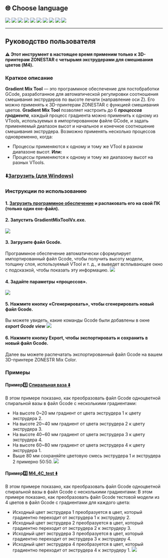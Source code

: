
## <a id="choose-language">:globe_with_meridians: Choose language </a>
[![](../../lanpic/EN.png)](./readme.md)
[![](../../lanpic/ES.png)](./readme-es.md)
[![](../../lanpic/PT.png)](./readme-pt.md)
[![](../../lanpic/FR.png)](./readme-fr.md)
[![](../../lanpic/DE.png)](./readme-de.md)
[![](../../lanpic/IT.png)](./readme-it.md)
[![](../../lanpic/RU.png)](./readme-ru.md)
[![](../../lanpic/JP.png)](./readme-jp.md)
[![](../../lanpic/KR.png)](./readme-kr.md)
[![](../../lanpic/SA.png)](./readme-sa.md)

----
## Руководство пользователя
#### :warning: Этот инструмент в настоящее время применим только к 3D-принтерам ZONESTAR с четырьмя экструдерами для смешивания цветов (M4).
### Краткое описание
**Gradient Mix Tool** — это программное обеспечение для постобработки GCode, разработанное для автоматической регулировки соотношения смешивания экструдеров по высоте печати (направление оси Z). Его можно применять к 3D-принтерам ZONESTAR с функцией смешивания цветов.
**Gradient Mix Tool** позволяет настроить до 6 ***процессов градиента***, каждый процесс градиента можно применить к одному из VTools, используемых в импортированном файле GCode, и задать применяемый диапазон высот и начальное и конечное соотношение смешивания экструдера. Возможно применять несколько процессов одновременно, когда:
- Процессы применяются к одному и тому же VTool в разном диапазоне высот.
**Или:**
- Процессы применяются к одному и тому же диапазону высот на разных VTools.
### :arrow_down:[Загрузить (для Windows)](GradientMixToolV1.zip)
### Инструкции по использованию
#### 1. [Загрузить программное обеспечение](GradientMixToolV1.zip) и распаковать его на свой ПК (только один exe-файл).
#### 2. Запустить GradientMixToolVx.exe.
![](1.jpg)
#### 3. Загрузите файл Gcode.
Программное обеспечение автоматически сформулирует импортированный файл Gcode, чтобы получить высоту модели, толщину слоя, используемый VTool и т. д., и выведет всплывающее окно с подсказкой, чтобы показать эту информацию.
![](2.jpg)
#### 4. Задайте параметры «процессов».
![](3.jpg)
#### 5. Нажмите кнопку «Сгенерировать», чтобы сгенерировать новый файл Gcode.
Вы можете увидеть, какие команды Gcode были добавлены в окне ***export Gcode view***
![](4.jpg)
#### 6. Нажмите кнопку Export, чтобы экспортировать и сохранить в новый файл Gcode.
Далее вы можете распечатать экспортированный файл Gcode на вашем 3D-принтере ZONESTR Mix Color.
### Примеры
#### Пример:one: [Спиральная ваза :arrow_down:](./SpiralVase.zip)
В этом примере показано, как преобразовать файл Gcode одноцветной спиральной вазы в файл Gcode с несколькими градиентами:
- На высоте 0~20 мм градиент от цвета экструдера 1 к цвету экструдера 2.
- На высоте 20~40 мм градиент от цвета экструдера 2 к цвету экструдера 3.
- На высоте 40~60 мм градиент от цвета экструдера 3 к цвету экструдера 4.
- На высоте 60~80 мм градиент от цвета экструдера 4 к цвету экструдера 1.
- Выше 80 мм сохраняйте цветовую смесь экструдера 1 и экструдера 2 примерно 50:50.
![](./SpiralVase.jpg)
#### Пример:two: [M4_4C_test :arrow_down:](./M4_4C_test.zip)
В этом примере показано, как преобразовать файл Gcode одноцветной спиральной вазы в файл Gcode с несколькими градиентами:
В этом примере показано, как преобразовать файл Gcode тестовой модели из 4 цветов в файл Gcode с градиентами для каждого цвета:
- Исходный цвет экструдера 1 преобразуется в цвет, который градиентно переходит от экструдера 1 к экструдеру 2.
- Исходный цвет экструдера 2 преобразуется в цвет, который градиентно переходит от экструдера 2 к экструдеру 3.
- Исходный цвет экструдера 3 преобразуется в цвет, который градиентно переходит от экструдера 3 к экструдеру 4.
- Исходный цвет экструдера 4 преобразуется в цвет, который градиентно переходит от экструдера 4 к экструдеру 1.
![](./M4-4C-Test.jpg)